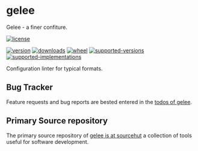 # gelee

Gelee - a finer confiture.

[![license](https://img.shields.io/github/license/sthagen/solid-umbrella.svg?style=flat)](https://github.com/sthagen/solid-umbrella/blob/default/LICENSE)

[![version](https://img.shields.io/pypi/v/gelee.svg?style=flat)](https://pypi.python.org/pypi/gelee/)
[![downloads](https://img.shields.io/pypi/dm/gelee.svg?style=flat)](https://pypi.python.org/pypi/gelee/)
[![wheel](https://img.shields.io/pypi/wheel/gelee.svg?style=flat)](https://pypi.python.org/pypi/gelee/)
[![supported-versions](https://img.shields.io/pypi/pyversions/gelee.svg?style=flat)](https://pypi.python.org/pypi/gelee/)
[![supported-implementations](https://img.shields.io/pypi/implementation/gelee.svg?style=flat)](https://pypi.python.org/pypi/gelee/)

Configuration linter for typical formats.

## Bug Tracker

Feature requests and bug reports are bested entered in the [todos of gelee](https://todo.sr.ht/~sthagen/gelee).

## Primary Source repository

The primary source repository of [gelee is at sourcehut](https://git.sr.ht/~sthagen/gelee)
a collection of tools useful for software development.
